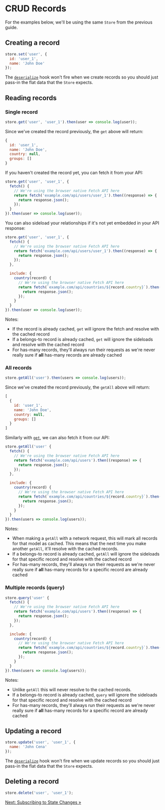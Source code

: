 # CRUD Records

For the examples below, we'll be using the same `Store` from the previous guide.

## Creating a record

```javascript
store.set('user', {
  id: 'user_1',
  name: 'John Doe'
});
```

The [`deserialize`](../api/model.md#deserialize) hook won't fire when we create records so you should just pass-in the flat data that the `Store` expects.

## Reading records

### Single record

```javascript
store.get('user', 'user_1').then(user => console.log(user));
```

Since we've created the record previously, the `get` above will return:

```javascript
{
  id: 'user_1',
  name: 'John Doe',
  country: null,
  groups: []
}
```

If you haven't created the record yet, you can fetch it from your API:

```javascript
store.get('user', 'user_1', {
  fetch() {
    // We're using the browser native Fetch API here
    return fetch('example.com/api/users/user_1').then((response) => {
      return response.json();
    });
  }
}).then(user => console.log(user));
```

You can also sideload your relationships if it's not yet embedded in your API response:

```javascript
store.get('user', 'user_1', {
  fetch() {
    // We're using the browser native Fetch API here
    return fetch('example.com/api/users/user_1').then((response) => {
      return response.json();
    });
  },

  include: {
    country(record) {
      // We're using the browser native Fetch API here
      return fetch(`example.com/api/countries/${record.country}`).then((response) => {
        return response.json();
      });
    }
  }
}).then(user => console.log(user));
```

Notes:
  - If the record is already cached, `get` will ignore the fetch and resolve with the cached record
  - If a belongs-to record is already cached, `get` will ignore the sideloads and resolve with the cached record
  - For has-many records, they'll always run their requests as we're never really sure if **all** has-many records are already cached

### All records

```javascript
store.getAll('user').then(users => console.log(users));
```

Since we've created the record previously, the `getAll` above will return:

```javascript
[
  {
    id: 'user_1',
    name: 'John Doe',
    country: null,
    groups: []
  }
]
```

Similarly with [`get`](#single-record), we can also fetch it from our API:

```javascript
store.getAll('user' {
  fetch() {
    // We're using the browser native Fetch API here
    return fetch('example.com/api/users').then((response) => {
      return response.json();
    });
  },

  include: {
    country(record) {
      // We're using the browser native Fetch API here
      return fetch(`example.com/api/countries/${record.country}`).then((response) => {
        return response.json();
      });
    }
  }
}).then(users => console.log(users));
```

Notes:
  - When making a `getAll` with a network request, this will mark all records for that model as cached. This means that the next time you make another `getAll`, it'll resolve with the cached records.
  - If a belongs-to record is already cached, `getAll` will ignore the sideloads for that specific record and resolve with the cached record
  - For has-many records, they'll always run their requests as we're never really sure if **all** has-many records for a specific record are already cached

### Multiple records (query)

```javascript
store.query('user' {
  fetch() {
    // We're using the browser native Fetch API here
    return fetch('example.com/api/users').then((response) => {
      return response.json();
    });
  },

  include: {
    country(record) {
      // We're using the browser native Fetch API here
      return fetch(`example.com/api/countries/${record.country}`).then((response) => {
        return response.json();
      });
    }
  }
}).then(users => console.log(users));
```

Notes:
  - Unlike `getAll` this will never resolve to the cached records.
  - If a belongs-to record is already cached, `query` will ignore the sideloads for that specific record and resolve with the cached record
  - For has-many records, they'll always run their requests as we're never really sure if **all** has-many records for a specific record are already cached

## Updating a record

```javascript
store.update('user', 'user_1', {
  name: 'John Cena'
});
```

The [`deserialize`](../api/model.md#deserialize) hook won't fire when we update records so you should just pass-in the flat data that the `Store` expects.

## Deleting a record

```javascript
store.delete('user', 'user_1');
```

[Next: Subscribing to State Changes »](04-subscribing-to-state-changes.md)
